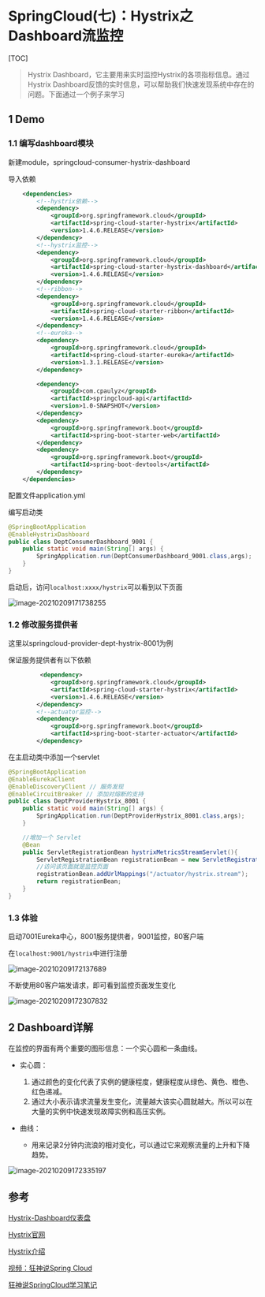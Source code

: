 # SpringCloud(七)：Hystrix之Dashboard流监控

[TOC]

> Hystrix Dashboard，它主要用来实时监控Hystrix的各项指标信息。通过Hystrix Dashboard反馈的实时信息，可以帮助我们快速发现系统中存在的问题。下面通过一个例子来学习

## 1 Demo

### 1.1 编写dashboard模块

新建module，springcloud-consumer-hystrix-dashboard

导入依赖

```xml
    <dependencies>
        <!--hystrix依赖-->
        <dependency>
            <groupId>org.springframework.cloud</groupId>
            <artifactId>spring-cloud-starter-hystrix</artifactId>
            <version>1.4.6.RELEASE</version>
        </dependency>
        <!--hystrix监控-->
        <dependency>
            <groupId>org.springframework.cloud</groupId>
            <artifactId>spring-cloud-starter-hystrix-dashboard</artifactId>
            <version>1.4.6.RELEASE</version>
        </dependency>
        <!--ribbon-->
        <dependency>
            <groupId>org.springframework.cloud</groupId>
            <artifactId>spring-cloud-starter-ribbon</artifactId>
            <version>1.4.6.RELEASE</version>
        </dependency>
        <!--eureka-->
        <dependency>
            <groupId>org.springframework.cloud</groupId>
            <artifactId>spring-cloud-starter-eureka</artifactId>
            <version>1.3.1.RELEASE</version>
        </dependency>

        <dependency>
            <groupId>com.cpaulyz</groupId>
            <artifactId>springcloud-api</artifactId>
            <version>1.0-SNAPSHOT</version>
        </dependency>
        <dependency>
            <groupId>org.springframework.boot</groupId>
            <artifactId>spring-boot-starter-web</artifactId>
        </dependency>
        <dependency>
            <groupId>org.springframework.boot</groupId>
            <artifactId>spring-boot-devtools</artifactId>
        </dependency>
    </dependencies>
```

配置文件application.yml

编写启动类

```java
@SpringBootApplication
@EnableHystrixDashboard
public class DeptConsumerDashboard_9001 {
    public static void main(String[] args) {
        SpringApplication.run(DeptConsumerDashboard_9001.class,args);
    }
}
```

启动后，访问`localhost:xxxx/hystrix`可以看到以下页面

![image-20210209171738255](https://cyzblog.oss-cn-beijing.aliyuncs.com/image-20210209171738255.png)



### 1.2 修改服务提供者

这里以springcloud-provider-dept-hystrix-8001为例

保证服务提供者有以下依赖

```xml
    	 <dependency>
            <groupId>org.springframework.cloud</groupId>
            <artifactId>spring-cloud-starter-hystrix</artifactId>
            <version>1.4.6.RELEASE</version>
        </dependency>        
		<!--actuator监控-->
        <dependency>
            <groupId>org.springframework.boot</groupId>
            <artifactId>spring-boot-starter-actuator</artifactId>
        </dependency>
```

在主启动类中添加一个servlet

```java
@SpringBootApplication
@EnableEurekaClient
@EnableDiscoveryClient // 服务发现
@EnableCircuitBreaker // 添加对熔断的支持
public class DeptProviderHystrix_8001 {
    public static void main(String[] args) {
        SpringApplication.run(DeptProviderHystrix_8001.class,args);
    }

    //增加一个 Servlet
    @Bean
    public ServletRegistrationBean hystrixMetricsStreamServlet(){
        ServletRegistrationBean registrationBean = new ServletRegistrationBean(new HystrixMetricsStreamServlet());
        //访问该页面就是监控页面
        registrationBean.addUrlMappings("/actuator/hystrix.stream");
        return registrationBean;
    }
}
```

### 1.3 体验

启动7001Eureka中心，8001服务提供者，9001监控，80客户端

在`localhost:9001/hystrix`中进行注册

![image-20210209172137689](https://cyzblog.oss-cn-beijing.aliyuncs.com/image-20210209172137689.png)

不断使用80客户端发请求，即可看到监控页面发生变化

![image-20210209172307832](https://cyzblog.oss-cn-beijing.aliyuncs.com/image-20210209172307832.png)

## 2 Dashboard详解

 在监控的界面有两个重要的图形信息：一个实心圆和一条曲线。

* 实心圆：
	1. 通过颜色的变化代表了实例的健康程度，健康程度从绿色、黄色、橙色、红色递减。
	2. 通过大小表示请求流量发生变化，流量越大该实心圆就越大。所以可以在大量的实例中快速发现故障实例和高压实例。

* 曲线：
	* 用来记录2分钟内流浪的相对变化，可以通过它来观察流量的上升和下降趋势。

![image-20210209172335197](https://cyzblog.oss-cn-beijing.aliyuncs.com/image-20210209172335197.png)

## 参考

[Hystrix-Dashboard仪表盘](https://www.cnblogs.com/happyflyingpig/p/8372485.html)

[Hystrix官网](https://github.com/Netflix/Hystrix/wiki)

[Hystrix介绍](https://www.cnblogs.com/cjsblog/p/9391819.html)

[视频：狂神说Spring Cloud](https://www.bilibili.com/video/BV1jJ411S7xr)

[狂神说SpringCloud学习笔记](https://blog.csdn.net/weixin_43591980/article/details/106255122#t1)

